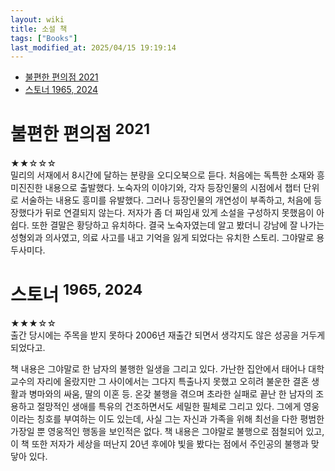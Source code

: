 ```yaml
---
layout: wiki 
title: 소설 책
tags: ["Books"]
last_modified_at: 2025/04/15 19:19:14
---
```


<!-- TOC -->

- [불편한 편의점 2021](#불편한-편의점-2021)
- [스토너 1965, 2024](#스토너-1965-2024)

<!-- /TOC -->

# 불편한 편의점 <sup>2021</sup>
★★☆☆☆  
밀리의 서재에서 8시간에 달하는 분량을 오디오북으로 듣다. 처음에는 독특한 소재와 흥미진진한 내용으로 출발했다. 노숙자의 이야기와, 각자 등장인물의 시점에서 챕터 단위로 서술하는 내용도 흥미를 유발했다. 그러나 등장인물의 개연성이 부족하고, 처음에 등장했다가 뒤로 연결되지 않는다. 저자가 좀 더 짜임새 있게 소설을 구성하지 못했음이 아쉽다. 또한 결말은 황당하고 유치하다. 결국 노숙자였는데 알고 봤더니 강남에 잘 나가는 성형외과 의사였고, 의료 사고를 내고 기억을 잃게 되었다는 유치한 스토리. 그야말로 용두사미다.

# 스토너 <sup>1965, 2024</sup>
★★★☆☆  
출간 당시에는 주목을 받지 못하다 2006년 재출간 되면서 생각지도 않은 성공을 거두게 되었다고.

책 내용은 그야말로 한 남자의 불행한 일생을 그리고 있다. 가난한 집안에서 태어나 대학교수의 자리에 올랐지만 그 사이에서는 그다지 특출나지 못했고 오히려 불운한 결혼 생활과 병마와의 싸움, 딸의 이혼 등. 온갖 불행을 겪으며 초라한 실패로 끝난 한 남자의 조용하고 절망적인 생애를 특유의 건조하면서도 세밀한 필체로 그리고 있다. 그에게 영웅이라는 칭호를 부여하는 이도 있는데, 사실 그는 자신과 가족을 위해 최선을 다한 평범한 가장일 뿐 영웅적인 행동을 보인적은 없다. 책 내용은 그야말로 불행으로 점철되어 있고, 이 책 또한 저자가 세상을 떠난지 20년 후에야 빛을 봤다는 점에서 주인공의 불행과 맞닿아 있다.
